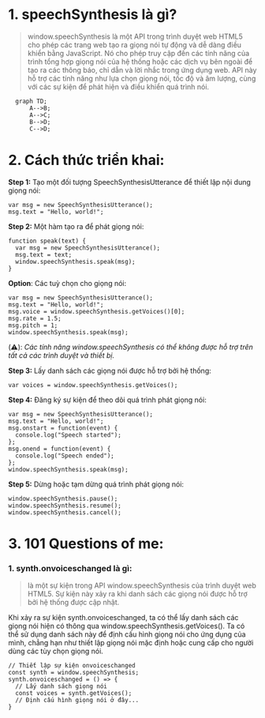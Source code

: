 # 1. speechSynthesis là gì?
> window.speechSynthesis là một API trong trình duyệt web HTML5 cho phép các trang web tạo ra giọng nói tự động và dễ dàng điều khiển bằng JavaScript. Nó cho phép truy cập đến các tính năng của trình tổng hợp giọng nói của hệ thống hoặc các dịch vụ bên ngoài để tạo ra các thông báo, chỉ dẫn và lời nhắc trong ứng dụng web. API này hỗ trợ các tính năng như lựa chọn giọng nói, tốc độ và âm lượng, cùng với các sự kiện để phát hiện và điều khiển quá trình nói.

```mermaid
  graph TD;
      A-->B;
      A-->C;
      B-->D;
      C-->D;
```

# 2. Cách thức triển khai:
 __Step 1:__  Tạo một đối tượng SpeechSynthesisUtterance để thiết lập nội dung giọng nói:
```
var msg = new SpeechSynthesisUtterance();
msg.text = "Hello, world!";
```

__Step 2:__ Một hàm tạo ra để phát giọng nói:
```
function speak(text) {
  var msg = new SpeechSynthesisUtterance();
  msg.text = text;
  window.speechSynthesis.speak(msg);
}
```
__Option__: Các tuỳ chọn cho giọng nói:
```
var msg = new SpeechSynthesisUtterance();
msg.text = "Hello, world!";
msg.voice = window.speechSynthesis.getVoices()[0];
msg.rate = 1.5;
msg.pitch = 1;
window.speechSynthesis.speak(msg);
```

(⚠️):  *Các tính năng window.speechSynthesis có thể không được hỗ trợ trên tất cả các trình duyệt và thiết bị.*

__Step 3:__ Lấy danh sách các giọng nói được hỗ trợ bởi hệ thống:
```
var voices = window.speechSynthesis.getVoices();
```
__Step 4:__ Đăng ký sự kiện để theo dõi quá trình phát giọng nói:
```
var msg = new SpeechSynthesisUtterance();
msg.text = "Hello, world!";
msg.onstart = function(event) {
  console.log("Speech started");
};
msg.onend = function(event) {
  console.log("Speech ended");
};
window.speechSynthesis.speak(msg);
```

__Step 5:__ Dừng hoặc tạm dừng quá trình phát giọng nói:
```
window.speechSynthesis.pause();
window.speechSynthesis.resume();
window.speechSynthesis.cancel();
```

# 3. 101 Questions of me:
### 1. synth.onvoiceschanged là gì:
> là một sự kiện trong API window.speechSynthesis của trình duyệt web HTML5. Sự kiện này xảy ra khi danh sách các giọng nói được hỗ trợ bởi hệ thống được cập nhật.

Khi xảy ra sự kiện synth.onvoiceschanged, ta có thể lấy danh sách các giọng nói hiện có thông qua window.speechSynthesis.getVoices(). Ta có thể sử dụng danh sách này để định cấu hình giọng nói cho ứng dụng của mình, chẳng hạn như thiết lập giọng nói mặc định hoặc cung cấp cho người dùng các tùy chọn giọng nói.
```
// Thiết lập sự kiện onvoiceschanged
const synth = window.speechSynthesis;
synth.onvoiceschanged = () => {
  // Lấy danh sách giọng nói
  const voices = synth.getVoices();
  // Định cấu hình giọng nói ở đây...
}
```

